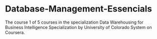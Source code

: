 # Database-Management-Essencials
The course 1 of 5 courses in the specialization Data Warehousing for Business Intelligence Specialization by University of Colorado System on Coursera.

